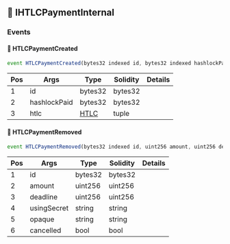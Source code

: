 ## 📜 IHTLCPaymentInternal

### Events

#### 📢 __HTLCPaymentCreated__
```js
event HTLCPaymentCreated(bytes32 indexed id, bytes32 indexed hashlockPaid, tuple(tuple(address account, bytes11 bic, bytes32 iban) recipient, uint256 amount, uint256 deadline, bytes32 hashlockPaid, bytes32 hashlockCancel, string opaque, uint8 state) htlc)
```
| Pos | Args | Type | Solidity | Details |
| --- | --- | --- | --- | --- |
|1 | id | bytes32 | bytes32 |  |
|2 | hashlockPaid | bytes32 | bytes32 |  |
|3 | htlc | [HTLC](./api-t-HTLC.md) | tuple |  |


#### 📢 __HTLCPaymentRemoved__
```js
event HTLCPaymentRemoved(bytes32 indexed id, uint256 amount, uint256 deadline, string usingSecret, string opaque, bool cancelled)
```
| Pos | Args | Type | Solidity | Details |
| --- | --- | --- | --- | --- |
|1 | id | bytes32 | bytes32 |  |
|2 | amount | uint256 | uint256 |  |
|3 | deadline | uint256 | uint256 |  |
|4 | usingSecret | string | string |  |
|5 | opaque | string | string |  |
|6 | cancelled | bool | bool |  |


